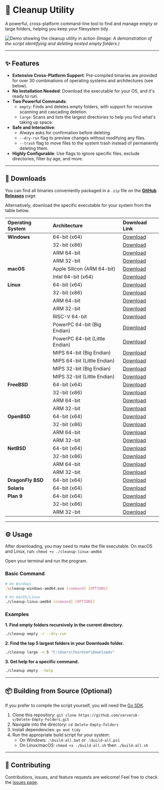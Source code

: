 # 🧹 Cleanup Utility

A powerful, cross-platform command-line tool to find and manage empty or large folders, helping you keep your filesystem tidy.

![Demo showing the cleanup utility in action](https://placehold.co/800x400/1e1e2e/dcdcdc?text=Animation+Showing+Script+Usage)
*(Image: A demonstration of the script identifying and deleting nested empty folders.)*

---

## ✨ Features

- **Extensive Cross-Platform Support**: Pre-compiled binaries are provided for over 30 combinations of operating systems and architectures (see below).
- **No Installation Needed**: Download the executable for your OS, and it's ready to run.
- **Two Powerful Commands**:
    - `empty`: Finds and deletes empty folders, with support for recursive scanning and cascading deletion.
    - `large`: Scans and lists the largest directories to help you find what's taking up space.
- **Safe and Interactive**:
    - Always asks for confirmation before deleting.
    - `--dry-run` flag to preview changes without modifying any files.
    - `--trash` flag to move files to the system trash instead of permanently deleting them.
- **Highly Configurable**: Use flags to ignore specific files, exclude directories, filter by age, and more.

---

## 🚀 Downloads

You can find all binaries conveniently packaged in a `.zip` file on the [**GitHub Releases**](https://github.com/varvaruk-v/Delete-Empty-Folders/releases) page.

Alternatively, download the specific executable for your system from the table below.

| Operating System | Architecture | Download Link |
| :--------------- | :----------- | :------------ |
| **Windows** | 64-bit (x64) | [Download](https://github.com/varvaruk-v/Delete-Empty-Folders/releases/download/v.1.1.0/cleanup-windows-amd64.exe)  |
|                  | 32-bit (x86) | [Download](https://github.com/varvaruk-v/Delete-Empty-Folders/releases/download/v.1.1.0/cleanup-windows-386.exe)  |
|                  | ARM 64-bit   | [Download](https://github.com/varvaruk-v/Delete-Empty-Folders/releases/download/v.1.1.0/cleanup-windows-arm64.exe)  |
|                  | ARM 32-bit   | [Download](https://github.com/varvaruk-v/Delete-Empty-Folders/releases/download/v.1.1.0/cleanup-windows-arm.exe)  |
| **macOS** | Apple Silicon (ARM 64-bit)| [Download](https://github.com/varvaruk-v/Delete-Empty-Folders/releases/download/v.1.1.0/cleanup-darwin-arm64)  |
|                  | Intel 64-bit (x64)     | [Download](https://github.com/varvaruk-v/Delete-Empty-Folders/releases/download/v.1.1.0/cleanup-darwin-amd64)  |
| **Linux** | 64-bit (x64) | [Download](https://github.com/varvaruk-v/Delete-Empty-Folders/releases/download/v.1.1.0/cleanup-linux-amd64)  |
|                  | 32-bit (x86) | [Download](https://github.com/varvaruk-v/Delete-Empty-Folders/releases/download/v.1.1.0/cleanup-linux-386)  |
|                  | ARM 64-bit   | [Download](https://github.com/varvaruk-v/Delete-Empty-Folders/releases/download/v.1.1.0/cleanup-linux-arm64)  |
|                  | ARM 32-bit   | [Download](https://github.com/varvaruk-v/Delete-Empty-Folders/releases/download/v.1.1.0/cleanup-linux-arm)  |
|                  | RISC-V 64-bit| [Download](https://github.com/varvaruk-v/Delete-Empty-Folders/releases/download/v.1.1.0/cleanup-linux-riscv64)  |
|                  | PowerPC 64-bit (Big Endian) | [Download](https://github.com/varvaruk-v/Delete-Empty-Folders/releases/download/v.1.1.0/cleanup-linux-ppc64)  |
|                  | PowerPC 64-bit (Little Endian)| [Download](https://github.com/varvaruk-v/Delete-Empty-Folders/releases/download/v.1.1.0/cleanup-linux-ppc64le)  |
|                  | MIPS 64-bit (Big Endian) | [Download](https://github.com/varvaruk-v/Delete-Empty-Folders/releases/download/v.1.1.0/cleanup-linux-mips64)  |
|                  | MIPS 64-bit (Little Endian) | [Download](https://github.com/varvaruk-v/Delete-Empty-Folders/releases/download/v.1.1.0/cleanup-linux-mips64le)  |
|                  | MIPS 32-bit (Big Endian) | [Download](https://github.com/varvaruk-v/Delete-Empty-Folders/releases/download/v.1.1.0/cleanup-linux-mips)  |
|                  | MIPS 32-bit (Little Endian) | [Download](https://github.com/varvaruk-v/Delete-Empty-Folders/releases/download/v.1.1.0/cleanup-linux-mipsle)  |
| **FreeBSD** | 64-bit (x64) | [Download](https://github.com/varvaruk-v/Delete-Empty-Folders/releases/download/v.1.1.0/cleanup-freebsd-amd64)  |
|                  | 32-bit (x86) | [Download](https://github.com/varvaruk-v/Delete-Empty-Folders/releases/download/v.1.1.0/cleanup-freebsd-386)  |
|                  | ARM 64-bit   | [Download](https://github.com/varvaruk-v/Delete-Empty-Folders/releases/download/v.1.1.0/cleanup-freebsd-arm64)  |
|                  | ARM 32-bit   | [Download](https://github.com/varvaruk-v/Delete-Empty-Folders/releases/download/v.1.1.0/cleanup-freebsd-arm)  |
| **OpenBSD** | 64-bit (x64) | [Download](https://github.com/varvaruk-v/Delete-Empty-Folders/releases/download/v.1.1.0/cleanup-openbsd-amd64)  |
|                  | 32-bit (x86) | [Download](https://github.com/varvaruk-v/Delete-Empty-Folders/releases/download/v.1.1.0/cleanup-openbsd-386)  |
|                  | ARM 64-bit   | [Download](https://github.com/varvaruk-v/Delete-Empty-Folders/releases/download/v.1.1.0/cleanup-openbsd-arm64)  |
|                  | ARM 32-bit   | [Download](https://github.com/varvaruk-v/Delete-Empty-Folders/releases/download/v.1.1.0/cleanup-openbsd-arm)  |
| **NetBSD** | 64-bit (x64) | [Download](https://github.com/varvaruk-v/Delete-Empty-Folders/releases/download/v.1.1.0/cleanup-netbsd-amd64)  |
|                  | 32-bit (x86) | [Download](https://github.com/varvaruk-v/Delete-Empty-Folders/releases/download/v.1.1.0/cleanup-netbsd-386)  |
|                  | ARM 64-bit   | [Download](https://github.com/varvaruk-v/Delete-Empty-Folders/releases/download/v.1.1.0/cleanup-netbsd-arm64)  |
|                  | ARM 32-bit   | [Download](https://github.com/varvaruk-v/Delete-Empty-Folders/releases/download/v.1.1.0/cleanup-netbsd-arm)  |
| **DragonFly BSD**| 64-bit (x64) | [Download](https://github.com/varvaruk-v/Delete-Empty-Folders/releases/download/v.1.1.0/cleanup-dragonfly-amd64)  |
| **Solaris** | 64-bit (x64) | [Download](https://github.com/varvaruk-v/Delete-Empty-Folders/releases/download/v.1.1.0/cleanup-solaris-amd64)  |
| **Plan 9** | 64-bit (x64) | [Download](https://github.com/varvaruk-v/Delete-Empty-Folders/releases/download/v.1.1.0/cleanup-plan9-amd64)  |
|                  | 32-bit (x86) | [Download](https://github.com/varvaruk-v/Delete-Empty-Folders/releases/download/v.1.1.0/cleanup-plan9-386)  |
|                  | ARM 32-bit   | [Download](https://github.com/varvaruk-v/Delete-Empty-Folders/releases/download/v.1.1.0/cleanup-plan9-arm)  |

---

## ⚙️ Usage

After downloading, you may need to make the file executable. On macOS and Linux, run: `chmod +x ./cleanup-linux-amd64`

Open your terminal and run the program.

### Basic Command

```bash
# On Windows
.\cleanup-windows-amd64.exe [command] [OPTIONS]

# On macOS/Linux
./cleanup-linux-amd64 [command] [OPTIONS]
```

### Examples

**1. Find empty folders recursively in the current directory.**
```bash
./cleanup empty -r --dry-run
```

**2. Find the top 5 largest folders in your Downloads folder.**
```bash
./cleanup large -n 5 "C:\Users\YourUser\Downloads"
```

**3. Get help for a specific command.**
```bash
./cleanup empty --help
```

---

## 📦 Building from Source (Optional)

If you prefer to compile the script yourself, you will need the [Go SDK](https://go.dev/dl/).

1.  Clone this repository: `git clone https://github.com/varvaruk-v/Delete-Empty-Folders.git`
2.  Navigate into the directory: `cd Delete-Empty-Folders`
3.  Install dependencies: `go mod tidy`
4.  Run the appropriate build script for your system:
    - On Windows: `.\build-all.bat` or `.\build-all.ps1`
    - On Linux/macOS: `chmod +x ./build-all.sh` then `./build-all.sh`

---

## 🤝 Contributing

Contributions, issues, and feature requests are welcome! Feel free to check the [issues page](https://github.com/varvaruk-v/Delete-Empty-Folders/issues).
